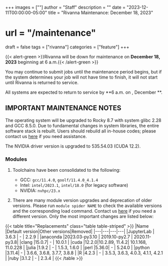 +++
images = [""]
author = "Staff"
description = ""
date = "2023-12-11T00:00:00-05:00"
title = "Rivanna Maintenance: December 18, 2023"
# url = "/maintenance"
draft = false
tags = ["rivanna"]
categories = ["feature"]
+++

{{< alert-green >}}Rivanna will be down for maintenance on <strong>December 18, 2023</strong> beginning at 6 a.m.{{< /alert-green >}}

You may continue to submit jobs until the maintenance period begins, but if the system determines your job will not have time to finish, it will not start until Rivanna is returned to service.

All systems are expected to return to service by **6 a.m. on , December **.

## IMPORTANT MAINTENANCE NOTES

The operating system will be upgraded to Rocky 8.7 with system glibc 2.28 and GCC 8.5.0. Due to fundamental changes in system libraries, the entire software stack is rebuilt. Users should rebuild all in-house codes; please contact us [here](https://www.rc.virginia.edu/form/support-request/) if you need assistance.

The NVIDIA driver version is upgraded to 535.54.03 (CUDA 12.2).

### Modules

1. Toolchains have been consolidated to the following:
    - GCC: `gcc/11.4.0`, `goolf/11.4.0_4.1.4` 
    - Intel: `intel/2023.1`, `intel/18.0` (for legacy software)
    - NVIDIA: `nvhpc/23.x`

2. There are many module version upgrades and deprecation of older versions. Please run `module spider NAME` to check the available versions and the corresponding load command. Contact us [here](https://www.rc.virginia.edu/form/support-request/) if you need a different version. Only the most important changes are listed below:

{{< table title="Replacements" class="table table-striped" >}}
|Name       |Default version|Other versions|Removed|
|---|---|---|---|
|JupyterLab | 3.6.3 | - | 2.2.9 |
|anaconda   |2023.03-py3.10 | 2019.10-py2.7 | 2020.11-py3.8|
|clang      |15.0.7| - | 10.0.1 |
|cuda       |12.2.0|10.2.89, 11.4.2| 10.1.168, 11.0.228 |
|julia      |1.9.2 | - | 1.5.3, 1.6.0 |
|perl       |5.36.0| - | 5.24.0 |
|python     |3.11.4| - | 3.6.6, 3.6.8, 3.7.7, 3.8.8 |
|R          |4.2.3 | - | 3.5.3, 3.6.3, 4.0.3, 4.1.1, 4.2.1 |
|ruby       |3.1.2 | - | 2.3.4 |
{{< /table >}}
